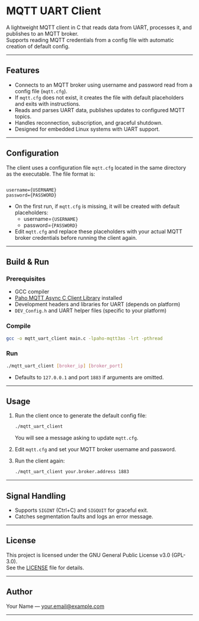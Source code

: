 # MQTT UART Client

A lightweight MQTT client in C that reads data from UART, processes it, and publishes to an MQTT broker.  
Supports reading MQTT credentials from a config file with automatic creation of default config.

---

## Features

- Connects to an MQTT broker using username and password read from a config file (`mqtt.cfg`).
- If `mqtt.cfg` does not exist, it creates the file with default placeholders and exits with instructions.
- Reads and parses UART data, publishes updates to configured MQTT topics.
- Handles reconnection, subscription, and graceful shutdown.
- Designed for embedded Linux systems with UART support.

---

## Configuration

The client uses a configuration file `mqtt.cfg` located in the same directory as the executable. The file format is:

```

username={USERNAME}
password={PASSWORD}

````

- On the first run, if `mqtt.cfg` is missing, it will be created with default placeholders:
  - username=`{USERNAME}`
  - password=`{PASSWORD}`
- Edit `mqtt.cfg` and replace these placeholders with your actual MQTT broker credentials before running the client again.

---

## Build & Run

### Prerequisites

- GCC compiler
- [Paho MQTT Async C Client Library](https://www.eclipse.org/paho/clients/c/) installed
- Development headers and libraries for UART (depends on platform)
- `DEV_Config.h` and UART helper files (specific to your platform)

### Compile

```bash
gcc -o mqtt_uart_client main.c -lpaho-mqtt3as -lrt -pthread
````

### Run

```bash
./mqtt_uart_client [broker_ip] [broker_port]
```

* Defaults to `127.0.0.1` and port `1883` if arguments are omitted.

---

## Usage

1. Run the client once to generate the default config file:

   ```bash
   ./mqtt_uart_client
   ```

   You will see a message asking to update `mqtt.cfg`.

2. Edit `mqtt.cfg` and set your MQTT broker username and password.

3. Run the client again:

   ```bash
   ./mqtt_uart_client your.broker.address 1883
   ```

---

## Signal Handling

* Supports `SIGINT` (Ctrl+C) and `SIGQUIT` for graceful exit.
* Catches segmentation faults and logs an error message.

---

## License

This project is licensed under the GNU General Public License v3.0 (GPL-3.0).  
See the [LICENSE](LICENSE) file for details.

---

## Author

Your Name — [your.email@example.com](mailto:your.email@example.com)

---
